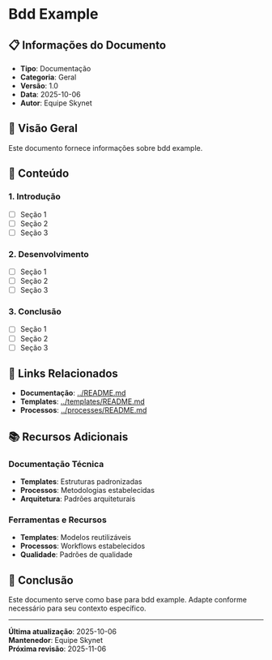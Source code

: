 # Bdd Example

## 📋 **Informações do Documento**
- **Tipo**: Documentação
- **Categoria**: Geral
- **Versão**: 1.0
- **Data**: 2025-10-06
- **Autor**: Equipe Skynet

## 🎯 **Visão Geral**

Este documento fornece informações sobre bdd example.

## 📝 **Conteúdo**

### **1. Introdução**
- [ ] Seção 1
- [ ] Seção 2
- [ ] Seção 3

### **2. Desenvolvimento**
- [ ] Seção 1
- [ ] Seção 2
- [ ] Seção 3

### **3. Conclusão**
- [ ] Seção 1
- [ ] Seção 2
- [ ] Seção 3

## 🔗 **Links Relacionados**

- **Documentação**: [../README.md](../README.md)
- **Templates**: [../templates/README.md](../templates/README.md)
- **Processos**: [../processes/README.md](../processes/README.md)

## 📚 **Recursos Adicionais**

### **Documentação Técnica**
- **Templates**: Estruturas padronizadas
- **Processos**: Metodologias estabelecidas
- **Arquitetura**: Padrões arquiteturais

### **Ferramentas e Recursos**
- **Templates**: Modelos reutilizáveis
- **Processos**: Workflows estabelecidos
- **Qualidade**: Padrões de qualidade

## 🎯 **Conclusão**

Este documento serve como base para bdd example. Adapte conforme necessário para seu contexto específico.

---

**Última atualização**: 2025-10-06  
**Mantenedor**: Equipe Skynet  
**Próxima revisão**: 2025-11-06

